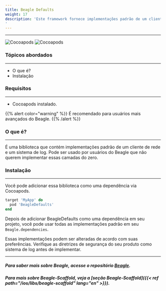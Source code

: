```yaml
---
title: Beagle Defaults
weight: 17
description: 'Este framework fornece implementações padrão de um cliente de rede e logger que podem ser facilmente incorporados e usados ​​em seu projeto Beagle.
'
---
```


---

![Cocoapods](https://img.shields.io/cocoapods/v/BeagleDefaults?label=Beagle-Defaults)
![Cocoapods](https://img.shields.io/cocoapods/v/Beagle?label=Beagle)

### Tópicos abordados
<hr>

* O que é?
* Instalação

### Requisitos
<hr>

* Cocoapods instalado.

{{% alert color="warning" %}}
É recomendado para usuários mais avançados do Beagle.
{{% /alert %}}

### O que é?
<hr>

É uma biblioteca que contém implementações padrão de um cliente de rede e um sistema de log. Pode ser usado por usuários do Beagle que não querem implementar essas camadas do zero.


### Instalação
<hr>

Você pode adicionar essa biblioteca como uma dependência via Cocoapods.

```ruby
target 'MyApp' do
  pod 'BeagleDefaults'
end
```

Depois de adicionar BeagleDefaults como uma dependência em seu projeto, você pode usar todas as implementações padrão em seu `Beagle.dependencies`.

Essas implementações podem ser alteradas de acordo com suas preferências. Verifique as diretrizes de segurança do seu produto como sistema de log antes de implementar. 


<hr>

##### Para saber mais sobre Beagle, acesse o repositório [Beagle](https://github.com/ZupIT/beagle).
##### Para mais sobre Beagle-Scaffold, veja a [seção Beagle-Scaffold]({{< ref path="/ios/libs/beagle-scaffold" lang="en" >}}).
